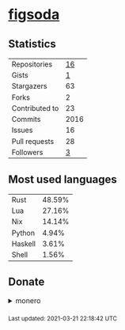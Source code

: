 
# [figsoda](https://github.com/figsoda)


## Statistics

<table>
  <tr>
    <td>Repositories</td>
    <td><a href="https://github.com/figsoda?tab=repositories">
      16
    </a></td>
  </tr>
  <tr>
    <td>Gists</td>
    <td><a href="https://gist.github.com/figsoda">
      1
    </a></td>
  </tr>
  <tr>
    <td>Stargazers</td>
    <td>63</td>
  </tr>
  <tr>
    <td>Forks</td>
    <td>2</td>
  </tr>
  <tr>
    <td>Contributed to</td>
    <td>23</td>
  </tr>
  <tr>
    <td>Commits</td>
    <td>2016</td>
  </tr>
  <tr>
    <td>Issues</td>
    <td>16</td>
  </tr>
  <tr>
    <td>Pull requests</td>
    <td>28</td>
  </tr>
  <tr>
    <td>Followers</td>
    <td><a href="https://github.com/figsoda?tab=followers">
      3
    </a></td>
  </tr>
</table>


## Most used languages

<table>
<tr><td>Rust</td><td>48.59%</td></tr><tr><td>Lua</td><td>27.16%</td></tr><tr><td>Nix</td><td>14.14%</td></tr><tr><td>Python</td><td>4.94%</td></tr><tr><td>Haskell</td><td>3.61%</td></tr><tr><td>Shell</td><td>1.56%</td></tr>
</table>


## Donate

<details>
  <summary>monero</summary>

  ![monero-qr](imgs/monero-qr.png)
  `87knNML887sc91hdkCuen1dqwxXbbakDTV4cYWK9XRGVSJeE5nBpgBn8cpkJj2UrUHS5T6fccQvTUDCbxtqdBAyzCajCwMx`
</details>


<sub>Last updated: 2021-03-21 22:18:42 UTC</sub>
